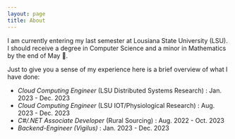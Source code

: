 ```yaml
---
layout: page
title: About
---
```


I am currently entering my last semester at Lousiana State University (LSU). I should receive a degree in Computer Science and a minor in Mathematics by the end of May 🤞. 

Just to give you a sense of my experience here is a brief overview of what I have done:

* *Cloud Computing Engineer* (LSU Distributed Systems Research) : Jan. 2023 - Dec. 2023
* *Cloud Computing Engineer* (LSU IOT/Physiological Research) : Aug. 2023 - Dec. 2023
* *C#/.NET Associate Developer* (Rural Sourcing) : Aug. 2022 - Oct. 2023
* *Backend-Engineer (Vigilus)* : Jan. 2023 - Dec. 2023
